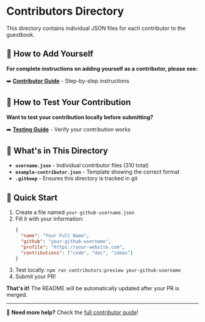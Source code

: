 # Contributors Directory

This directory contains individual JSON files for each contributor to the guestbook.

## 📖 How to Add Yourself

**For complete instructions on adding yourself as a contributor, please see:**

➡️ **[Contributor Guide](../docs/guides/contributor-guide.md)** - Step-by-step instructions

## 🧪 How to Test Your Contribution

**Want to test your contribution locally before submitting?**

➡️ **[Testing Guide](../docs/guides/testing-your-contribution.md)** - Verify your contribution works

## 📁 What's in This Directory

- **`username.json`** - Individual contributor files (310 total)
- **`example-contributor.json`** - Template showing the correct format
- **`.gitkeep`** - Ensures this directory is tracked in git

## 🚀 Quick Start

1. Create a file named `your-github-username.json`
2. Fill it with your information:
   ```json
   {
     "name": "Your Full Name",
     "github": "your-github-username",
     "profile": "https://your-website.com",
     "contributions": ["code", "doc", "ideas"]
   }
   ```
3. Test locally: `npm run contributors:preview your-github-username`
4. Submit your PR!

**That's it!** The README will be automatically updated after your PR is merged.

---

📖 **Need more help?** Check the [full contributor guide](../docs/guides/contributor-guide.md)!